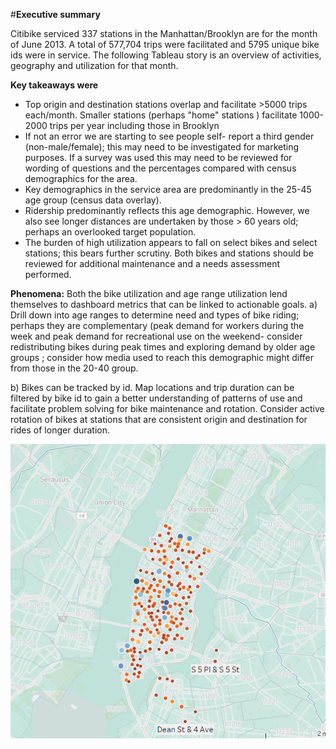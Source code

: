 #**Executive summary**

Citibike serviced 337 stations in the Manhattan/Brooklyn are for the month of June 2013. A total of 577,704 trips were facilitated and 5795 unique bike ids were in service.
The following Tableau story is an overview of activities, geography and utilization for that month.

**Key takeaways were**
*	Top origin and destination stations overlap and facilitate >5000 trips each/month. Smaller stations (perhaps "home" stations ) facilitate 1000-2000 trips per year including those in Brooklyn
*	If not an error we are starting to see people self- report a third gender (non-male/female); this may need to be investigated for marketing purposes. If a survey was used this may need to be reviewed for wording of questions and the percentages compared with census demographics for the area.
*	Key demographics in the service area are predominantly in the 25-45 age group (census data overlay).
*	Ridership predominantly reflects this age demographic. However, we also see longer distances are undertaken by those > 60 years old; perhaps an overlooked target population.
*	The burden of high utilization appears to fall on select bikes and select stations; this bears further scrutiny. Both bikes and stations should be reviewed for additional maintenance and a needs assessment performed. 

**Phenomena:**
Both the bike utilization and age range utilization lend themselves to dashboard metrics that can be linked to actionable goals.
a)	Drill down into age ranges to determine need and types of bike riding; perhaps they are complementary (peak demand for workers during the week and peak demand for recreational use on the weekend- consider redistributing bikes during peak times and exploring demand by older age groups ; consider how media used to reach this demographic might differ from those in the 20-40 group.


b)	Bikes can be tracked by id. Map locations and trip duration can be filtered by bike id to gain a better understanding of patterns of use and facilitate problem solving for bike maintenance and rotation. Consider active rotation of bikes at stations that are consistent origin and destination for rides of longer duration.

![Map](./images/map.png)


